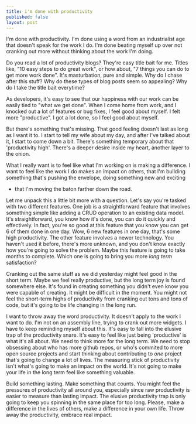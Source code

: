 ```yaml
---
title: i'm done with productivity
published: false
layout: post
---
```


I'm done with productivity. I'm done using a word from an industrialist age
that doesn't speak for the work I do. I'm done beating myself up over not
cranking out more without thinking about the work I'm doing.

Do you read a lot of productivity blogs? They're easy title bait for me. Titles
like, "10 easy steps to do great work", or how about, "7 things you can do to
get more work done". It's masturbation, pure and simple. Why do I chase after
this stuff?  Why do these types of blog posts seem so appealing? Why do I take
the title bait everytime?

As developers, it's easy to see that our happiness with our work can be easily
tied to "what we get done". When I come home from work, and I knocked out a lot
of features or bug fixes, I feel good about myself. I felt more "productive".
I got a lot done, so I feel good about myself.

But there's something that's missing. That good feeling doesn't last as long as
I want it to. I start to tell my wife about my day, and after I've talked about
it, I start to come down a bit. There's something temporary about that
'productivity high'. There's a deeper desire inside my heart, another layer to
the onion.

What I really want is to feel like what I'm working on is making a difference.
I want to feel like the work I do makes an impact on others, that I'm building
something that's pushing the envelope, doing something new and exciting
- that I'm moving the baton farther down the road.

Let me unpack this a little bit more with a question. Let's say you're tasked
with two different features. One job is a straightforward feature that involves
something simple like adding a CRUD operation to an existing data model. It's
straightforward, you know how it's done, you can do it quickly and effectively.
In fact, you're so good at this feature that you know you can get 6 of them done
in one day. Wow, 6 new features in one day, that's some high productivity. The
other feature involves a newer technology. You haven't used it before, there's
more unknown, and you don't know exactly how you're going to solve the problem.
Maybe this feature is going to take months to complete. Which one is going to
bring you more *long term* satisfaction?

Cranking out the same stuff as we did yesterday might feel good in the short
term. Maybe we feel really productive, but the long term joy is found somewhere
else. It's found in creating something you didn't even know you were capable of
creating. It might be difficult in the moment. You might not feel the short-term
highs of productivity from cranking out tons and tons of code, but it's going to
be life changing in the long run.

I want to throw away the word productivity. It doesn't apply to the work I want
to do. I'm not on an assembly line, trying to crank out more widgets. I have to
keep reminding myself about this. It's easy to fall into the elusive trap of the
productivity snare. It's easy to feel like just being 'productive' is what it's
all about. We need to think more for the long term. We need to stop obsessing
about who has more github repos, or who's commited to more open source projects
and start thinking about contributing to *one* project that's going to change a
lot of lives. The measuring stick of productivity isn't what's going to make an
impact on the world. It's not going to make your life in the long term feel like
something valuable.

Build something lasting. Make something that counts. You might feel the
pressures of productivity all around you, especially since raw productivity is
easier to measure than lasting impact. The elusive productivity trap is only
going to keep you spinning in the same place for too long. Please, make a
difference in the lives of others, make a difference in your own life. Throw
away the productivity, embrace real impact.

